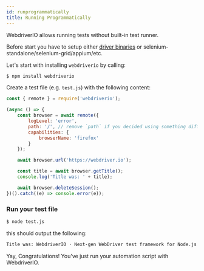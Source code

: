 ```yaml
---
id: runprogrammatically
title: Running Programmatically
---
```


WebdriverIO allows running tests without built-in test runner.

Before start you have to setup either [driver binaries](DriverBinaries.md) or selenium-standalone/selenium-grid/appium/etc.

Let's start with installing `webdriverio` by calling:

```sh
$ npm install webdriverio
```

Create a test file (e.g. `test.js`) with the following content:

```js
const { remote } = require('webdriverio');

(async () => {
    const browser = await remote({
        logLevel: 'error',
        path: '/', // remove `path` if you decided using something different from driver binaries.
        capabilities: {
            browserName: 'firefox'
        }
    });

    await browser.url('https://webdriver.io');

    const title = await browser.getTitle();
    console.log('Title was: ' + title);

    await browser.deleteSession();
})().catch((e) => console.error(e));
```

### Run your test file


```sh
$ node test.js
```

this should output the following:

```sh
Title was: WebdriverIO · Next-gen WebDriver test framework for Node.js
```

Yay, Congratulations! You've just run your automation script with WebdriverIO.
